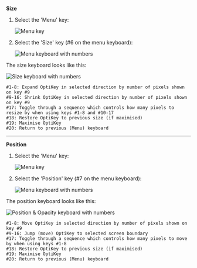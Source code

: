 **Size**

1. Select the 'Menu' key:

    ![Menu key](http://juliussweetland.github.io/OptiKey/images/Key_Menu_Up.png)

2. Select the 'Size' key (#6 on the menu keyboard):

    ![Menu keyboard with numbers](http://juliussweetland.github.io/OptiKey/images/Keyboard_Menu_Numbered.png)

The size keyboard looks like this:

![Size keyboard with numbers](http://juliussweetland.github.io/OptiKey/images/Keyboard_Size_Numbered.png)

    #1-8: Expand OptiKey in selected direction by number of pixels shown on key #9
    #9-16: Shrink OptiKey in selected direction by number of pixels shown on key #9
    #17: Toggle through a sequence which controls how many pixels to resize by when using keys #1-8 and #10-17
    #18: Restore OptiKey to previous size (if maximised)
    #19: Maximise OptiKey
    #20: Return to previous (Menu) keyboard

---

**Position**

1. Select the 'Menu' key:

    ![Menu key](http://juliussweetland.github.io/OptiKey/images/Key_Menu_Up.png)

2. Select the 'Position' key (#7 on the menu keyboard):

    ![Menu keyboard with numbers](http://juliussweetland.github.io/OptiKey/images/Keyboard_Menu_Numbered.png)

The position keyboard looks like this:

![Position & Opacity keyboard with numbers](http://juliussweetland.github.io/OptiKey/images/Keyboard_Position_Numbered.png)

    #1-8: Move OptiKey in selected direction by number of pixels shown on key #9
    #9-16: Jump (move) OptiKey to selected screen boundary
    #17: Toggle through a sequence which controls how many pixels to move by when using keys #1-8
    #18: Restore OptiKey to previous size (if maximised)
    #19: Maximise OptiKey
    #20: Return to previous (Menu) keyboard